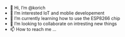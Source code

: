 - 👋 Hi, I’m @korich
- 👀 I’m interested IoT and moblie developement
- 🌱 I’m currently learning how to use the ESP8266 chip
- 💞️ I’m looking to collaborate on intresting new things
- 📫 How to reach me ...
